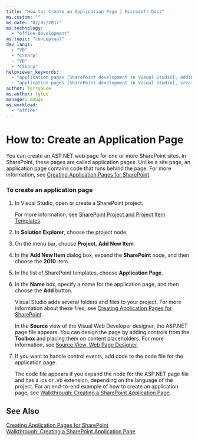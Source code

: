 ```yaml
---
title: "How to: Create an Application Page | Microsoft Docs"
ms.custom: ""
ms.date: "02/02/2017"
ms.technology: 
  - "office-development"
ms.topic: "conceptual"
dev_langs: 
  - "VB"
  - "CSharp"
  - "VB"
  - "CSharp"
helpviewer_keywords: 
  - "application pages [SharePoint development in Visual Studio], adding"
  - "application pages [SharePoint development in Visual Studio], creating"
author: TerryGLee
ms.author: tglee
manager: douge
ms.workload: 
  - "office"
---
```

# How to: Create an Application Page
  You can create an ASP.NET web page for one or more SharePoint sites. In SharePoint, these pages are called application pages. Unlike a site page, an application page contains code that runs behind the page. For more information, see [Creating Application Pages for SharePoint](../sharepoint/creating-application-pages-for-sharepoint.md).  
  
### To create an application page  
  
1.  In Visual Studio, open or create a SharePoint project.  
  
     For more information, see [SharePoint Project and Project Item Templates](../sharepoint/sharepoint-project-and-project-item-templates.md).  
  
2.  In **Solution Explorer**, choose the project node.  
  
3.  On the menu bar, choose **Project**, **Add New Item**.  
  
4.  In the **Add New Item** dialog box, expand the **SharePoint** node, and then choose the **2010** item.  
  
5.  In the list of SharePoint templates, choose **Application Page**.  
  
6.  In the **Name** box, specify a name for the application page, and then choose the **Add** button.  
  
     Visual Studio adds several folders and files to your project. For more information about these files, see [Creating Application Pages for SharePoint](../sharepoint/creating-application-pages-for-sharepoint.md).  
  
     In the **Source** view of the Visual Web Developer designer, the ASP.NET page file appears. You can design the page by adding controls from the **Toolbox** and placing them on content placeholders. For more information, see [Source View, Web Page Designer](http://msdn.microsoft.com/en-us/5911396b-fe51-4150-9ff1-b085f812862f).  
  
7.  If you want to handle control events, add code to the code file for the application page.  
  
     The code file appears if you expand the node for the ASP.NET page file and has a .cs or .vb extension, depending on the language of the project. For an end-to-end example of how to create an application page, see [Walkthrough: Creating a SharePoint Application Page](../sharepoint/walkthrough-creating-a-sharepoint-application-page.md).  
  
## See Also  
 [Creating Application Pages for SharePoint](../sharepoint/creating-application-pages-for-sharepoint.md)   
 [Walkthrough: Creating a SharePoint Application Page](../sharepoint/walkthrough-creating-a-sharepoint-application-page.md)  
  
  